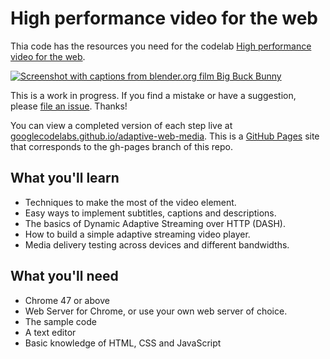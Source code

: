 # High performance video for the web

Thia code has the resources you need for the codelab [High performance video for the web](https://codelabs.developers.google.com/codelabs/adaptive-web-media/#0).

[![Screenshot with captions from blender.org film Big Buck Bunny](https://goo.gl/photos/PnLTFaYmS3jeHHM48)](http://googlecodelabs.github.io/adaptive-web-media/step-03/)

This is a work in progress. If you find a mistake or have a suggestion, please [file an issue](https://github.com/googlecodelabs/adaptive-web-media/issues). Thanks!

You can view a completed version of each step live at [googlecodelabs.github.io/adaptive-web-media](https://googlecodelabs.github.io/adaptive-web-media/). This is a [GitHub Pages](https://pages.github.com) site that corresponds to the gh-pages branch of this repo.

## What you'll learn
* Techniques to make the most of the video element.
* Easy ways to implement subtitles, captions and descriptions.
* The basics of Dynamic Adaptive Streaming over HTTP (DASH).
* How to build a simple adaptive streaming video player.
* Media delivery testing across devices and different bandwidths.

## What you'll need
* Chrome 47 or above
* Web Server for Chrome, or use your own web server of choice.
* The sample code
* A text editor
* Basic knowledge of HTML, CSS and JavaScript
